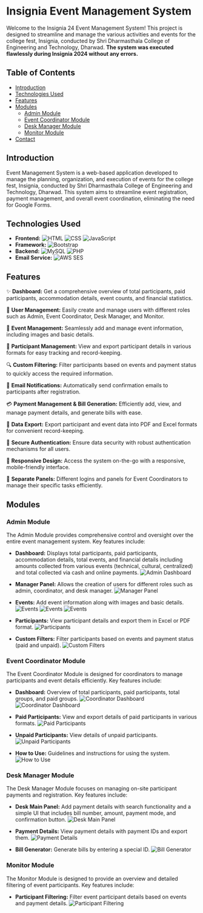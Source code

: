 # Insignia Event Management System

Welcome to the Insignia 24 Event Management System! This project is designed to streamline and manage the various activities and events for the college fest, Insignia, conducted by Shri Dharmasthala College of Engineering and Technology, Dharwad.
**The system was executed flawlessly during Insignia 2024 without any errors.**

## Table of Contents

- [Introduction](#introduction)
- [Technologies Used](#technologies-used)
- [Features](#features)
- [Modules](#modules)
  - [Admin Module](#admin-module)
  - [Event Coordinator Module](#event-coordinator-module)
  - [Desk Manager Module](#desk-manager-module)
  - [Monitor Module](#monitor-module)
- [Contact](#contact)

## Introduction

Event Management System is a web-based application developed to manage the planning, organization, and execution of events for the college fest, Insignia, conducted by Shri Dharmasthala College of Engineering and Technology, Dharwad. This system aims to streamline event registration, payment management, and overall event coordination, eliminating the need for Google Forms. 

## Technologies Used

- **Frontend:** ![HTML](https://img.shields.io/badge/HTML-E34F26?style=for-the-badge&logo=html5&logoColor=white) ![CSS](https://img.shields.io/badge/CSS-1572B6?style=for-the-badge&logo=css3&logoColor=white) ![JavaScript](https://img.shields.io/badge/JavaScript-F7DF1E?style=for-the-badge&logo=javascript&logoColor=black)
- **Framework:** ![Bootstrap](https://img.shields.io/badge/Bootstrap-563D7C?style=for-the-badge&logo=bootstrap&logoColor=white)
- **Backend:** ![MySQL](https://img.shields.io/badge/MySQL-4479A1?style=for-the-badge&logo=mysql&logoColor=white) ![PHP](https://img.shields.io/badge/PHP-777BB4?style=for-the-badge&logo=php&logoColor=white)
- **Email Service:** ![AWS SES](https://img.shields.io/badge/AWS%20SES-232F3E?style=for-the-badge&logo=amazonaws&logoColor=white)

## Features

✨ **Dashboard:** Get a comprehensive overview of total participants, paid participants, accommodation details, event counts, and financial statistics.
  
👥 **User Management:** Easily create and manage users with different roles such as Admin, Event Coordinator, Desk Manager, and Monitor.
  
📅 **Event Management:** Seamlessly add and manage event information, including images and basic details.
  
📝 **Participant Management:** View and export participant details in various formats for easy tracking and record-keeping.
  
🔍 **Custom Filtering:** Filter participants based on events and payment status to quickly access the required information.
  
📧 **Email Notifications:** Automatically send confirmation emails to participants after registration.
  
💳 **Payment Management & Bill Generation:** Efficiently add, view, and manage payment details, and generate bills with ease.
  
📂 **Data Export:** Export participant and event data into PDF and Excel formats for convenient record-keeping.
  
🔐 **Secure Authentication:** Ensure data security with robust authentication mechanisms for all users.
  
📱 **Responsive Design:** Access the system on-the-go with a responsive, mobile-friendly interface.
  
🔧 **Separate Panels:** Different logins and panels for Event Coordinators to manage their specific tasks efficiently.

## Modules

### Admin Module

The Admin Module provides comprehensive control and oversight over the entire event management system. Key features include:

- **Dashboard:** Displays total participants, paid participants, accommodation details, total events, and financial details including amounts collected from various events (technical, cultural, centralized) and total collected via cash and online payments.
  ![Admin Dashboard](screenshots/admin/admin_dash.png)

- **Manager Panel:** Allows the creation of users for different roles such as admin, coordinator, and desk manager.
  ![Manager Panel](screenshots/admin/manager_panel.png)

- **Events:** Add event information along with images and basic details.
  ![Events](screenshots/admin/event_half.png)
  ![Events](screenshots/admin/event_full.png)
  ![Events](screenshots/admin/event_add.png)

- **Participants:** View participant details and export them in Excel or PDF format.
  ![Participants](screenshots/admin/particpant_full.png)

- **Custom Filters:** Filter participants based on events and payment status (paid and unpaid).
  ![Custom Filters](screenshots/admin/custom.png)

### Event Coordinator Module

The Event Coordinator Module is designed for coordinators to manage participants and event details efficiently. Key features include:

- **Dashboard:** Overview of total participants, paid participants, total groups, and paid groups.
  ![Coordinator Dashboard](screenshots/coordinator/coordinator_dashboard.png)
  ![Coordinator Dashboard](screenshots/coordinator/coordinator_dashboard_full.png)

- **Paid Participants:** View and export details of paid participants in various formats.
  ![Paid Participants](screenshots/coordinator/co-part.png)

- **Unpaid Participants:** View details of unpaid participants.
  ![Unpaid Participants](screenshots/coordinator/unpaid-par.png)

- **How to Use:** Guidelines and instructions for using the system.
  ![How to Use](screenshots/coordinator/guide.png)

### Desk Manager Module

The Desk Manager Module focuses on managing on-site participant payments and registration. Key features include:

- **Desk Main Panel:** Add payment details with search functionality and a simple UI that includes bill number, amount, payment mode, and confirmation button.
  ![Desk Main Panel](screenshots/desk/main-desk.png)

- **Payment Details:** View payment details with payment IDs and export them.
  ![Payment Details](screenshots/desk/pay-det.png)

- **Bill Generator:** Generate bills by entering a special ID.
  ![Bill Generator](screenshots/desk/bill-gen.png)

### Monitor Module

The Monitor Module is designed to provide an overview and detailed filtering of event participants. Key features include:

- **Participant Filtering:** Filter event participant details based on events and payment details.
  ![Participant Filtering](screenshots/monitor/moni.png)



